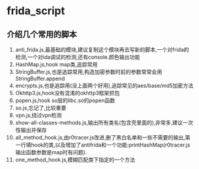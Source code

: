 # frida_script

## 介绍几个常用的脚本

1.   anti_frida.js,最基础的模块,建议复制这个模块再去写新的脚本,一个对frida的检测,一个对ida调试的检测,还有console.颜色输出功能
2.   HashMap.js,hook map类,追踪常用
3.   StringBuffer.js,也是追踪常用,构造加密参数时前的参数常常会用StringBuffer.append
4.   encrypts.js,也是追踪用(没上面两个好用),追踪常见的aes/base/md5加密方法
5.   Okhttp3.js,hook没有混淆的okhttp3框架抓包
6.   popen.js,hook so层的libc.so的popen函数
7.   so.js,忘记了,比较重要
8.   vpn.js,绕过vpn检测
9.   show-all-classes-methods.js,输出所有类名(包含壳里面的),非常多,建议一次性输出并保存
10.   all_method_hook.js,由r0tracer.js改进,删了黑白名单和一些不需要的输出,第一行填hook的类,以及增加了antifrida和一个功能:printHashMap(r0tracer.js输出函数参数是map时有问题).
11.   one_method_hook.js,模糊匹配类下指定的一个方法